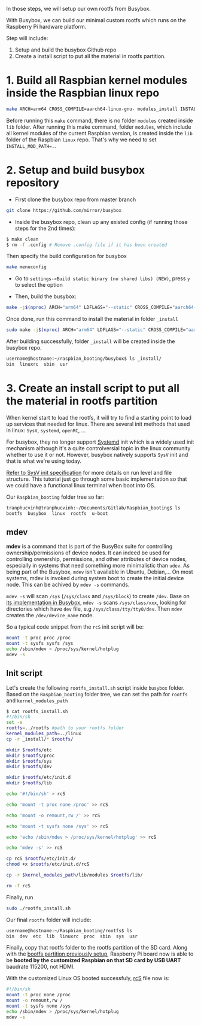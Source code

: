 In those steps, we will setup our own rootfs from Busybox.

With Busybox, we can build our minimal custom rootfs which runs on the Raspberry Pi hardware platform.

Step will include:
1. Setup and build the busybox Github repo
2. Create a install script to put all the material in rootfs partition.

# 1. Build all Raspbian kernel modules inside the Raspbian linux repo
```sh
make ARCH=arm64 CROSS_COMPILE=aarch64-linux-gnu- modules_install INSTALL_MOD_PATH=.
```
Before running this ``make`` command, there is no folder ``modules`` created inside ``lib`` folder. After running this make command, folder ``modules``, which include all kernel modules of the current Raspbian version, is created inside the ``lib`` folder of the Raspbian ``linux`` repo. That's why we need to set ``INSTALL_MOD_PATH=.``.

# 2. Setup and build busybox repository

- First clone the busybox repo from master branch
```sh
git clone https://github.com/mirror/busybox
```
- Inside the busybox repo, clean up any existed config (if running those steps for the 2nd times):

```sh
$ make clean
$ rm -f .config # Remove .config file if it has been created
```

Then specify the build configuration for busybox
```sh
make menuconfig
```
- Go to ``settings->Build static binary (no shared libs) (NEW)``, press ``y`` to select the option

- Then, build the busybox:
```sh
make -j$(nproc) ARCH="arm64" LDFLAGS="--static" CROSS_COMPILE="aarch64-linux-gnu-"
```
Once done, run this command to install the material in folder ``_install``
```sh
sudo make -j$(nproc) ARCH="arm64" LDFLAGS="--static" CROSS_COMPILE="aarch64-linux-gnu-" install
```

After building successfully, folder ``_install`` will be created inside the busybox repo.
```sh
username@hostname:~/raspbian_booting/busybox$ ls _install/
bin  linuxrc  sbin  usr
```

# 3. Create an install script to put all the material in rootfs partition

When kernel start to load the rootfs, it will try to find a starting point to load up services that needed for linux. There are several init methods that used in linux: ``SysV``, ``systemd``, ``openRC``, ...

For busybox, they no longer support [Systemd](https://github.com/TranPhucVinh/Linux-Shell/blob/master/Physical%20layer/Systemd.md) init which is a widely used init mechanism although it's a quite controlversial topic in the linux community whether to use it or not. However, busybox natively supports ``SysV`` init and that is what we're using today.

[Refer to SysV init specification](https://docs.oracle.com/cd/E19683-01/817-3814/6mjcp0qge/index.html) for more details on run level and file structure. This tutorial just go through some basic implementation so that we could have a functional linux terminal when boot into OS.

Our ``Raspbian_booting`` folder tree so far:

```sh
tranphucvinh@tranphucvinh:~/Documents/Gitlab/Raspbian_booting$ ls
bootfs  busybox  linux  rootfs  u-boot
```
## mdev
**mdev** is a command that is part of the BusyBox suite for controlling ownership/permissions of device nodes. It can indeed be used for controlling ownership, permissions, and other attributes of device nodes, especially in systems that need something more minimalistic than ``udev``. As being part of the Busybox, ``mdev`` isn't available in Ubuntu, Debian,...  On most systems, mdev is invoked during system boot to create the initial device node. This can be achived by ``mdev -s`` commands.

``mdev -s`` will scan ``/sys`` (``/sys/class`` and ``/sys/block``) to create ``/dev``. Base on [its implementation in Busybox](https://coral.googlesource.com/busybox/+/refs/tags/1_18_2/util-linux/mdev.c), ``mdev -s`` scans ``/sys/class/xxx``, looking for directories which have ``dev`` file, e.g ``/sys/class/tty/tty0/dev``. Then ``mdev`` creates the ``/dev/device_name`` node.

So a typical code snippet from the ``rcS`` init script will be:
```sh
mount -t proc proc /proc
mount -t sysfs sysfs /sys
echo /sbin/mdev > /proc/sys/kernel/hotplug
mdev -s
```

## Init script
Let's create the following ``rootfs_install.sh`` script inside ``busybox`` folder. Based on the ``Raspbian_booting`` folder tree, we can set the path for ``rootfs`` and ``kernel_modules_path``

```sh
$ cat rootfs_install.sh
#!/bin/sh
set -e
rootfs=../rootfs #path to your rootfs folder
kernel_modules_path=../linux
cp -r _install/* $rootfs/

mkdir $rootfs/etc
mkdir $rootfs/proc
mkdir $rootfs/sys
mkdir $rootfs/dev

mkdir $rootfs/etc/init.d
mkdir $rootfs/lib

echo '#!/bin/sh' > rcS

echo 'mount -t proc none /proc' >> rcS

echo 'mount -o remount,rw /' >> rcS

echo 'mount -t sysfs none /sys' >> rcS

echo 'echo /sbin/mdev > /proc/sys/kernel/hotplug' >> rcS

echo 'mdev -s' >> rcS

cp rcS $rootfs/etc/init.d/
chmod +x $rootfs/etc/init.d/rcS

cp -r $kernel_modules_path/lib/modules $rootfs/lib/

rm -f rcS
```

Finally, run
```sh
sudo ./rootfs_install.sh
```
Our final ``rootfs`` folder will include:

```sh
username@hostname:~/Raspbian_booting/rootfs$ ls
bin  dev  etc  lib  linuxrc  proc  sbin  sys  usr
```
Finally, copy that rootfs folder to the rootfs partition of the SD card. Along with the [bootfs partition previously setup](bootfs.md), Raspberry Pi board now is able to be **booted by the customized Raspbian on that SD card by USB UART** baudrate 115200, not HDMI.

With the customized Linux OS booted successfuly, [rcS](https://github.com/TranPhucVinh/Linux-Shell/tree/master/Physical%20layer/Init%20script#rcs) file now is:
```sh
#!/bin/sh
mount -t proc none /proc
mount -o remount,rw /
mount -t sysfs none /sys
echo /sbin/mdev > /proc/sys/kernel/hotplug
mdev -s
```
